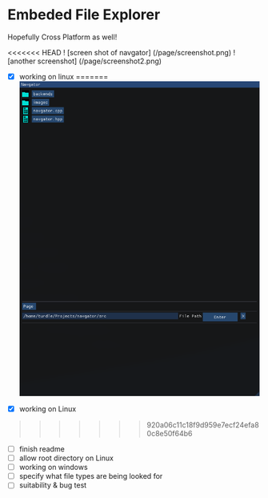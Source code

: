 # Embeded File Explorer
Hopefully Cross Platform as well!

<<<<<<< HEAD
! [screen shot of navgator] (/page/screenshot.png)
! [another screenshot] (/page/screenshot2.png)
- [x] working on linux
=======
![screenshot of navgator](page/screenshot.png)

- [x] working on Linux
>>>>>>> 920a06c11c18f9d959e7ecf24efa80c8e50f64b6
- [ ] finish readme
- [ ] allow root directory on Linux
- [ ] working on windows
- [ ] specify what file types are being looked for
- [ ] suitability & bug test
